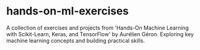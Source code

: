 # hands-on-ml-exercises
A collection of exercises and projects from 'Hands-On Machine Learning with Scikit-Learn, Keras, and TensorFlow' by Aurélien Géron. Exploring key machine learning concepts and building practical skills.
